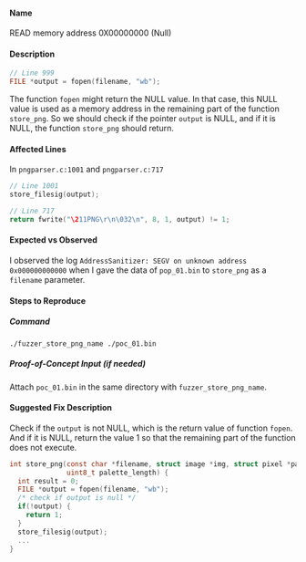 #### Name

READ memory address 0X00000000 (Null)

#### Description

```c
// Line 999
FILE *output = fopen(filename, "wb");
```

The function `fopen` might return the NULL value. In that case, this NULL value is used as a memory address in the remaining part of the function `store_png`. So we should check if the pointer `output` is NULL, and if it is NULL, the function `store_png` should return.

#### Affected Lines

In `pngparser.c:1001` and `pngparser.c:717`

```c
// Line 1001
store_filesig(output);

// Line 717
return fwrite("\211PNG\r\n\032\n", 8, 1, output) != 1;
```

#### Expected vs Observed

I observed the log  `AddressSanitizer: SEGV on unknown address 0x000000000000` when I gave the data of `pop_01.bin` to `store_png` as a `filename` parameter.

#### Steps to Reproduce

##### Command

```
./fuzzer_store_png_name ./poc_01.bin
```

##### Proof-of-Concept Input (if needed)

Attach `poc_01.bin` in the same directory with `fuzzer_store_png_name`.

#### Suggested Fix Description

Check if the `output` is not NULL, which is the return value of function `fopen`. And if it is NULL, return the value 1 so that the remaining part of the function does not execute.

```c
int store_png(const char *filename, struct image *img, struct pixel *palette,
              uint8_t palette_length) {
  int result = 0;
  FILE *output = fopen(filename, "wb");
  /* check if output is null */
  if(!output) {
    return 1;
  }
  store_filesig(output); 
  ...
}
```


